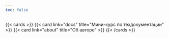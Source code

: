 ```yaml
---
toc: false
---
```



{{< cards >}}
  {{< card link="docs" title="Мини-курс по техдокументации" >}}
  {{< card link="about" title="Об авторе" >}}
{{< /cards >}}
